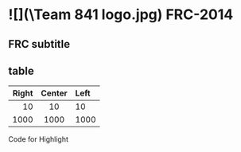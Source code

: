![](\Team 841 logo.jpg)
FRC-2014
========

FRC subtitle
-----------

table
------
| Right | Center | Left  |
| ----: | :----: | :---- |
| 10    | 10     | 10    |
| 1000  | 1000   | 1000  |

Code for Highlight
